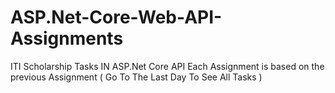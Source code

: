 # ASP.Net-Core-Web-API-Assignments
ITI Scholarship Tasks IN ASP.Net Core API Each Assignment is based on the previous Assignment ( Go To The Last Day To See All Tasks )
